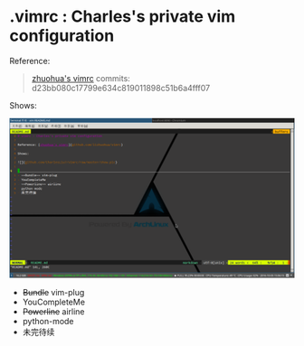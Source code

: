 # .vimrc : Charles's private vim configuration

Reference:

> [zhuohua's vimrc](https://github.com/lizhuohua/vimrc)
> commits: d23bb080c17799e634c819011898c51b6a4fff07

Shows:

![](https://github.com/CharlesLiu7/vimrc/raw/master/show.png)


- ~~Bundle~~ vim-plug
- YouCompleteMe
- ~~Powerline~~ airline
- python-mode
- 未完待续
